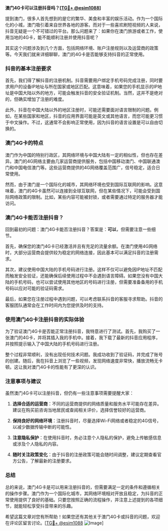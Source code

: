 **澳门4G卡可以注册抖音吗？[[TG💪+ @esim1088](https://t.me/s/esim1088)]**

提到澳门，很多人首先想到的是它的繁华、美食和丰富的娱乐活动。作为一个国际化的小城，澳门吸引着来自世界各地的游客。而对于一些喜欢刷短视频的人来说，抖音无疑是一个不可错过的平台。那么问题来了：如果你在澳门旅游或者工作，使用当地的4G卡，能不能顺利注册并使用抖音呢？

其实这个问题涉及到几个方面，包括网络环境、账户注册规则以及运营商的政策等。今天我们就来详细聊聊，澳门的4G卡是否能够支持抖音的正常使用。

### 抖音的基本注册要求

首先，我们得了解抖音的注册机制。抖音需要用户绑定手机号码完成注册，同时要求用户的设备IP地址与所在国家或地区匹配。这意味着，如果您的手机显示的IP地址是中国大陆以外的地方，可能会触发抖音的安全验证机制。当然，这并不是绝对的，但确实增加了注册的难度。

此外，抖音在中国大陆以外的地区注册时，可能还需要面对语言限制的问题。例如，在某些国家和地区，抖音的应用界面可能是英文或其他语言，而您可能更习惯于中文操作。不过，这通常不会影响正常使用，因为抖音的语言设置是可以自由切换的。

### 澳门4G卡的特点

澳门作为中国的特别行政区，其网络环境与中国大陆有一定的相似性，但也存在差异。澳门的4G网络主要由几家运营商提供服务，包括中国移动澳门、中国联通澳门和中国电信澳门等。这些运营商提供的4G网络覆盖范围广，信号稳定，适合日常使用。

然而，由于澳门是一个国际化的城市，其网络环境也受到国际互联网的影响。这意味着，澳门的4G卡虽然可以连接到全球互联网，但在某些情况下，可能会受到国际网络政策的限制。比如，某些内容可能被封锁，或者需要通过特定的服务器才能访问。

### 澳门4G卡能否注册抖音？

回到最初的问题：澳门4G卡能否注册抖音？答案是：**可以**，但需要注意一些细节。

首先，确保您的澳门4G卡已经激活并且有充足的流量余额。在澳门使用4G网络时，大部分运营商会提供较为稳定的网络连接，因此基本可以满足抖音的注册需求。

其次，建议使用中国大陆的手机号码进行注册。这样不仅可以避免因IP地址不匹配而触发安全验证，还能确保后续使用过程中不会遇到语言障碍。如果您没有中国大陆的手机号码，也可以尝试使用其他地区的号码进行注册，但需要准备备用的手机号码以应对可能的验证码需求。

最后，如果您在注册过程中遇到问题，可以考虑联系抖音的客服寻求帮助。抖音的客服团队通常会在工作时间内为您提供及时的支持。

### 使用澳门4G卡注册抖音的实际体验

为了验证澳门4G卡是否能正常注册抖音，我特意进行了测试。首先，我购买了一张澳门的4G卡，并将其插入我的手机中。接着，我下载了最新的抖音应用程序，并按照提示输入了中国大陆的手机号码进行注册。

整个过程非常顺利，没有出现任何技术问题。我成功收到了验证码，并完成了账号的创建。随后，我在抖音上浏览了一些视频，发现网络速度非常快，播放流畅无卡顿。这让我对澳门4G卡的性能有了更深的认识。

### 注意事项与建议

虽然澳门4G卡可以注册抖音，但仍有一些注意事项需要提醒大家：

1. **选择合适的运营商**：不同的运营商提供的网络质量和服务水平可能存在差异。建议在购买前咨询当地居民或查阅相关评价，选择信誉较好的运营商。
   
2. **保持良好的网络环境**：注册抖音时，尽量选择Wi-Fi网络或者稳定的4G信号，以减少数据传输中断的可能性。

3. **注意隐私保护**：在使用抖音时，务必注意个人隐私的保护，避免上传敏感信息或涉及个人隐私的内容。

4. **随时关注政策变化**：由于抖音的注册政策可能会随时间调整，建议定期查看官方公告，了解最新的注册要求。

### 总结

总的来说，澳门4G卡是可以用来注册抖音的，但需要满足一定的条件和遵循相关的操作步骤。澳门作为一个国际化城市，其网络环境相对开放且稳定，为抖音的正常使用提供了良好的基础。只要您按照正确的流程操作，并注意上述提到的各项细节，就能轻松享受抖音带来的乐趣。

希望这篇文章对您有所帮助！如果您还有其他关于澳门4G卡或抖音的问题，欢迎在评论区留言讨论。[[TG💪+ @esim1088](https://t.me/s/esim1088) ![Image](https://i.postimg.cc/4NQfJmqS/Snipaste-2025-05-13-00-14-12.png)]